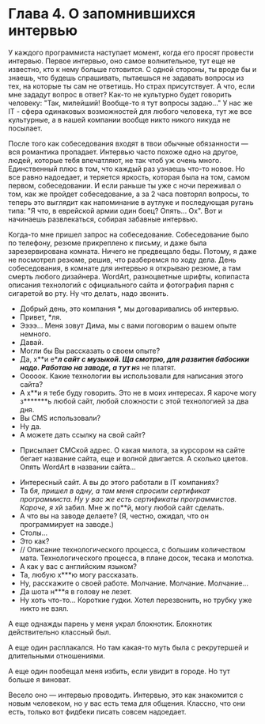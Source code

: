 # Глава 4. О запомнившихся интервью

У каждого программиста наступает момент, когда его просят провести интервью. Первое интервью, оно самое волнительное, тут еще не известно, кто к нему больше готовится. С одной стороны, ты вроде бы и знаешь, что будешь спрашивать, пытаешься не задавать вопросы из тех, на которые ты сам не ответишь. Но страх присутствует. А что, если мне зададут вопрос в ответ? Как-то не культурно будет говорить человеку: "Так, милейший! Вообще-то я тут вопросы задаю..." У нас же IT - сфера одинаковых возможностей для любого человека, тут же все культурные, а в нашей компании вообще никто никого никуда не посылает.

После того как собеседования входят в твои обычные обязанности — вся романтика пропадает. Интервью часто похоже одно на другое, людей, которые тебя впечатляют, не так чтоб уж очень много. Единственный плюс в том, что каждый раз узнаешь что-то новое. Но все равно надоедает, и теряется яркость, которая была на том, самом первом, собеседовании. И если раньше ты уже с ночи переживал о том, как же пройдет собеседование, а за 2 часа повторял вопросы, то теперь это выглядит как напоминание в аутлуке и последующая ругань типа: "Я что, в еврейской армии один боец? Опять... Ох". Вот и начинаешь развлекаться, собирая забавные интервью.

Когда-то мне пришел запрос на собеседование. Собеседование было по телефону, резюме прикреплено к письму, и даже была зарезервирована комната. Ничего не предвещало беды. Потому, я даже не посмотрел резюме, решив, что разберемся по ходу дела. День собеседования, в комнате для интервью я открываю резюме, а там смерть любого дизайнера. WordArt, разноцветные шрифты, копипаста описания технологий с официального сайта и фотография парня с сигаретой во рту. Ну что делать, надо звонить.

- Добрый день, это компания *, мы договаривались об интервью.
- Привет, *ля.
- Ээээ... Меня зовут Дима, мы с вами поговорим о вашем опыте немного.
- Давай.
- Могли бы Вы рассказать о своем опыте?
- Да, х**и е****л сайт с музыкой. Ща смотрю, для развития бабосики надо. Работаю на заводе, а тут н***я не платят.
- Ооооок. Какие технологии вы использовали для написания этого сайта?
- А х**и я тебе буду говорить. Это не в моих интересах. Я кароче могу з*******ь любой сайт, любой сложности с этой технологией за два дня.
- Вы CMS использовали?
- Ну да.
- А можете дать ссылку на свой сайт?
* Присылает СМСкой адрес.
О какая милота, за курсором на сайте бегает название сайта, еще и волной двигается. А сколько цветов. Опять WordArt в названии сайта...
- Интересный сайт. А вы до этого работали в IT компаниях?
- Та б*я, пришел в одну, а там меня спросили сертификат программиста. Ну у вас же есть сертификаты программистов. Кароче, я х*й забил. Мне ж по**й, могу любой сайт сделать.
- А что вы на заводе делаете? (Я, честно, ожидал, что он программирует на заводе.)
- Столы...
- Это как?
- // Описание технологического процесса, с большим количеством мата. Технологического процесса, в плане досок, тесака и молотка.
- А как у вас с английским языком?
- Та, любую х***ю могу рассказать.
- Ну, расскажите о своей работе.
Молчание. Молчание. Молчание...
- Да шота н***я в голову не лезет.
- Ну хоть что-то...
Короткие гудки. Хотел перезвонить, но трубку уже никто не взял.

А еще однажды парень у меня украл блокнотик. Блокнотик действительно классный был.

А еще один расплакался. Но там какая-то муть была с рекрутершей и длительными отношениями.

А еще один пообещал меня избить, если увидит в городе. Но тут больше я виноват.

Весело оно — интервью проводить. Интервью, это как знакомится с новым человеком, но у вас есть тема для общения. Классно, что они есть, только вот фидбеки писать совсем надоедает.
